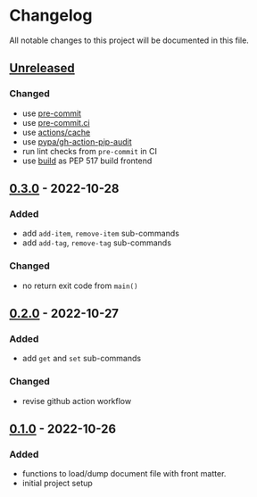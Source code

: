 # Changelog

All notable changes to this project will be documented in this file.

## [Unreleased]

### Changed
* use [pre-commit](https://pre-commit.com/)
* use [pre-commit.ci](https://pre-commit.ci)
* use [actions/cache](https://github.com/actions/cache)
* use [pypa/gh-action-pip-audit](https://github.com/pypa/gh-action-pip-audit)
* run lint checks from `pre-commit` in CI
* use [build](https://pypa-build.readthedocs.io/en/stable/) as PEP 517 build frontend

## [0.3.0] - 2022-10-28

### Added
* add `add-item`, `remove-item` sub-commands
* add `add-tag`, `remove-tag` sub-commands

### Changed
* no return exit code from `main()`

## [0.2.0] - 2022-10-27

### Added
* add `get` and `set` sub-commands

### Changed
* revise github action workflow

## [0.1.0] - 2022-10-26

### Added
* functions to load/dump document file with front matter.
* initial project setup


[Unreleased]: https://github.com/koyeung/py-frontmatter/compare/main...HEAD
[0.3.0]: https://github.com/koyeung/py-frontmatter/releases/tag/0.3.0
[0.2.0]: https://github.com/koyeung/py-frontmatter/releases/tag/0.2.0
[0.1.0]: https://github.com/koyeung/py-frontmatter/releases/tag/0.1.0

